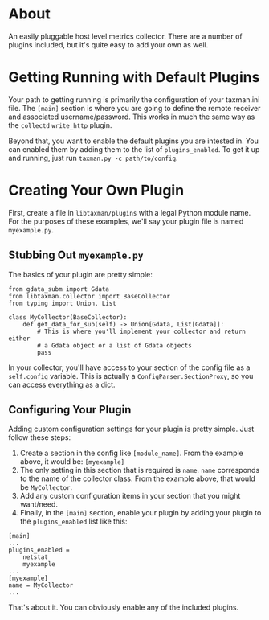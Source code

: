 # About
An easily pluggable host level metrics collector.  There are a number of plugins included, but it's quite easy to add your own as well.

# Getting Running with Default Plugins
Your path to getting running is primarily the configuration of your taxman.ini file.  The `[main]` section is where you are going to define the remote receiver and associated username/password.  This works in much the same way as the `collectd` `write_http` plugin.

Beyond that, you want to enable the default plugins you are intested in.  You can enabled them by adding them to the list of `plugins_enabled`.  To get it up and running, just run `taxman.py -c path/to/config`.

# Creating Your Own Plugin
First, create a file in `libtaxman/plugins` with a legal Python module name.  For the purposes of these examples, we'll say your plugin file is named `myexample.py`.

## Stubbing Out `myexample.py`
The basics of your plugin are pretty simple:

```
from gdata_subm import Gdata
from libtaxman.collector import BaseCollector
from typing import Union, List

class MyCollector(BaseCollector):
    def get_data_for_sub(self) -> Union[Gdata, List[Gdata]]:
        # This is where you'll implement your collector and return either
        # a Gdata object or a list of Gdata objects
        pass
```

In your collector, you'll have access to your section of the config file as a `self.config` variable.  This is actually a `ConfigParser.SectionProxy`, so you can access everything as a dict.

## Configuring Your Plugin
Adding custom configuration settings for your plugin is pretty simple.  Just follow these steps:

1.  Create a section in the config like `[module_name]`.  From the example above, it would be: `[myexample]`
2.  The only setting in this section that is required is `name`.  `name` corresponds to the name of the collector class.  From the example above, that would be `MyCollector`.
3.  Add any custom configuration items in your section that you might want/need.
4.  Finally, in the `[main]` section, enable your plugin by adding your plugin to the `plugins_enabled` list like this:

```
[main]
...
plugins_enabled =
    netstat
    myexample
...
[myexample]
name = MyCollector
...
```

That's about it.  You can obviously enable any of the included plugins.
